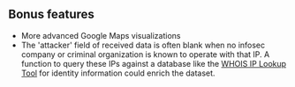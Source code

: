 ## Bonus features

- More advanced Google Maps visualizations
- The 'attacker' field of received data is often blank when no infosec company or
criminal organization is known to operate with that IP.  A function to query
these IPs against a database like the [WHOIS IP Lookup Tool][whois] for identity information
could enrich the dataset.  


[whois]: https://www.ultratools.com/tools/ipWhoisLookup
